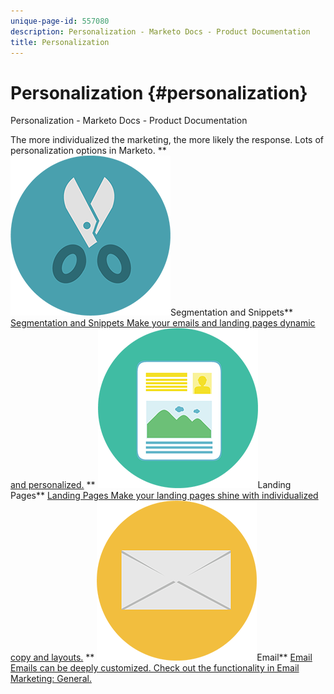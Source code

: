 ```yaml
---
unique-page-id: 557080
description: Personalization - Marketo Docs - Product Documentation
title: Personalization
---
```


# Personalization {#personalization}

Personalization - Marketo Docs - Product Documentation

The more individualized the marketing, the more likely the response. Lots of personalization options in Marketo. 
** ![Segmentation and Snippets](assets/graphic-design-tools-18.png)Segmentation and Snippets** [Segmentation and Snippets Make your emails and landing pages dynamic and personalized.](personalization/segmentation-and-snippets.md)     ** ![Landing Pages](assets/office-artboard-80.png)Landing Pages** [Landing Pages Make your landing pages shine with individualized copy and layouts.](demand-generation/landing-pages/personalizing-landing-pages.md)     ** ![Email](assets/office-27-1.png)Email** [Email Emails can be deeply customized. Check out the functionality in Email Marketing: General.](email-marketing/general.md)   &nbsp; 